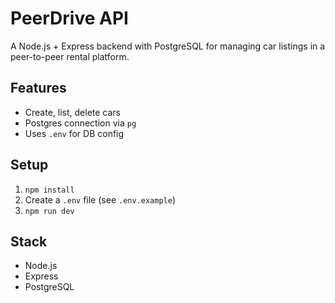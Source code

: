 # PeerDrive API

A Node.js + Express backend with PostgreSQL for managing car listings in a peer-to-peer rental platform.

## Features
- Create, list, delete cars
- Postgres connection via `pg`
- Uses `.env` for DB config

## Setup
1. `npm install`
2. Create a `.env` file (see `.env.example`)
3. `npm run dev`

## Stack
- Node.js
- Express
- PostgreSQL